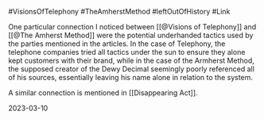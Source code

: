 #VisionsOfTelephony #TheAmherstMethod #leftOutOfHistory #Link 

One particular connection I noticed between [[@Visions of Telephony]] and [[@The Amherst Method]] were the potential underhanded tactics used by the parties mentioned in the articles. In the case of Telephony, the telephone companies tried all tactics under the sun to ensure they alone kept customers with their brand, while in the case of the Armherst Method, the supposed creator of the Dewy Decimal seemingly poorly referenced all of his sources, essentially leaving his name alone in relation to the system.

A similar connection is mentioned in [[Disappearing Act]].

2023-03-10